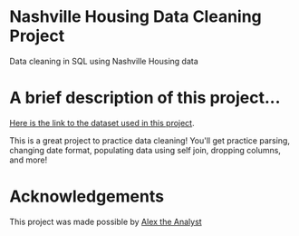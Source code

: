 # Nashville Housing Data Cleaning Project
Data cleaning in SQL using Nashville Housing data

# A brief description of this project...

[Here is the link to the dataset used in this project](https://view.officeapps.live.com/op/view.aspx?src=https%3A%2F%2Fraw.githubusercontent.com%2FAlexTheAnalyst%2FPortfolioProjects%2Fmain%2FNashville%2520Housing%2520Data%2520for%2520Data%2520Cleaning.xlsx&wdOrigin=BROWSELINK).

This is a great project to practice data cleaning! You'll get practice parsing, changing date format, populating data using self join, dropping columns, and more!

# Acknowledgements
This project was made possible by [Alex the Analyst](https://youtu.be/8rO7ztF4NtU)
